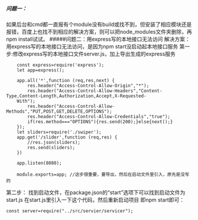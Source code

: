 ##### 问题一：
如果后台和cmd都一直报有个module没有build或找不到，但安装了相应模块还是报错，百度上也找不到相应的解决方案，则可以把node_modules文件夹删除，再npm install试试。
#####问题二：用express写的本地接口无法访问
解决方案：用express写的本地接口无法访问，是因为npm start没启动起本地接口服务
第一步:修改express写的本地接口文件server.js，加上导出生成的express服务
```$xslt
    const express=require('express');
    let app=express();
    
    app.all('*',function (req,res,next) {
        res.header("Access-Control-Allow-Origin","*");
        res.header("Access-Control-Allow-Headers","Content-Type,Content-Length,Authorization,Accept,X-Requested-
    With");
        res.header("Access-Control-Allow-Methods","PUT,POST,GET,DELETE,OPTIONS");
        res.header("Access-Control-Allow-Credentials","true");
        if(res.method==="OPTIONS"){res.send(200);}else{next();}
    });
    let sliders=require('./swiper');
    app.get('/slider',function (req,res) {
        //res.json(sliders);
        res.send(sliders);
    })
    
    app.listen(8080);
    
    module.exports=app; //这步很重要，要导出，然后在启动文件里引入，原先是没写的
```
第二步：
找到启动文件，在package.json的“start”选项下可以找到启动文件为start.js
在start.js里引入一下这个代码，然后重新启动项目 即npm start即可：
```$xslt
const server=require("../src/servier/servicer");
```


